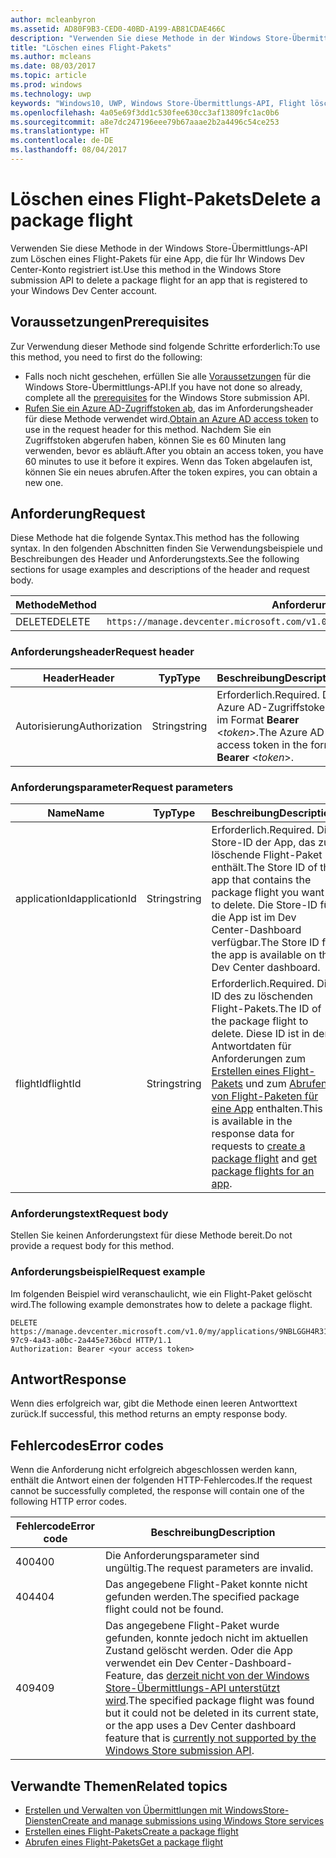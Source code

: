 ```yaml
---
author: mcleanbyron
ms.assetid: AD80F9B3-CED0-40BD-A199-AB81CDAE466C
description: "Verwenden Sie diese Methode in der Windows Store-Übermittlungs-API zum Löschen eines Flight-Pakets für eine App, die für Ihr Windows Dev Center-Konto registriert ist."
title: "Löschen eines Flight-Pakets"
ms.author: mcleans
ms.date: 08/03/2017
ms.topic: article
ms.prod: windows
ms.technology: uwp
keywords: "Windows10, UWP, Windows Store-Übermittlungs-API, Flight löschen"
ms.openlocfilehash: 4a05e69f3dd1c530fee630cc3af13809fc1ac0b6
ms.sourcegitcommit: a8e7dc247196eee79b67aaae2b2a4496c54ce253
ms.translationtype: HT
ms.contentlocale: de-DE
ms.lasthandoff: 08/04/2017
---
```

# <a name="delete-a-package-flight"></a><span data-ttu-id="14118-104">Löschen eines Flight-Pakets</span><span class="sxs-lookup"><span data-stu-id="14118-104">Delete a package flight</span></span>




<span data-ttu-id="14118-105">Verwenden Sie diese Methode in der Windows Store-Übermittlungs-API zum Löschen eines Flight-Pakets für eine App, die für Ihr Windows Dev Center-Konto registriert ist.</span><span class="sxs-lookup"><span data-stu-id="14118-105">Use this method in the Windows Store submission API to delete a package flight for an app that is registered to your Windows Dev Center account.</span></span>


## <a name="prerequisites"></a><span data-ttu-id="14118-106">Voraussetzungen</span><span class="sxs-lookup"><span data-stu-id="14118-106">Prerequisites</span></span>

<span data-ttu-id="14118-107">Zur Verwendung dieser Methode sind folgende Schritte erforderlich:</span><span class="sxs-lookup"><span data-stu-id="14118-107">To use this method, you need to first do the following:</span></span>

* <span data-ttu-id="14118-108">Falls noch nicht geschehen, erfüllen Sie alle [Voraussetzungen](create-and-manage-submissions-using-windows-store-services.md#prerequisites) für die Windows Store-Übermittlungs-API.</span><span class="sxs-lookup"><span data-stu-id="14118-108">If you have not done so already, complete all the [prerequisites](create-and-manage-submissions-using-windows-store-services.md#prerequisites) for the Windows Store submission API.</span></span>
* <span data-ttu-id="14118-109">[Rufen Sie ein Azure AD-Zugriffstoken ab](create-and-manage-submissions-using-windows-store-services.md#obtain-an-azure-ad-access-token), das im Anforderungsheader für diese Methode verwendet wird.</span><span class="sxs-lookup"><span data-stu-id="14118-109">[Obtain an Azure AD access token](create-and-manage-submissions-using-windows-store-services.md#obtain-an-azure-ad-access-token) to use in the request header for this method.</span></span> <span data-ttu-id="14118-110">Nachdem Sie ein Zugriffstoken abgerufen haben, können Sie es 60 Minuten lang verwenden, bevor es abläuft.</span><span class="sxs-lookup"><span data-stu-id="14118-110">After you obtain an access token, you have 60 minutes to use it before it expires.</span></span> <span data-ttu-id="14118-111">Wenn das Token abgelaufen ist, können Sie ein neues abrufen.</span><span class="sxs-lookup"><span data-stu-id="14118-111">After the token expires, you can obtain a new one.</span></span>

## <a name="request"></a><span data-ttu-id="14118-112">Anforderung</span><span class="sxs-lookup"><span data-stu-id="14118-112">Request</span></span>

<span data-ttu-id="14118-113">Diese Methode hat die folgende Syntax.</span><span class="sxs-lookup"><span data-stu-id="14118-113">This method has the following syntax.</span></span> <span data-ttu-id="14118-114">In den folgenden Abschnitten finden Sie Verwendungsbeispiele und Beschreibungen des Header und Anforderungstexts.</span><span class="sxs-lookup"><span data-stu-id="14118-114">See the following sections for usage examples and descriptions of the header and request body.</span></span>

| <span data-ttu-id="14118-115">Methode</span><span class="sxs-lookup"><span data-stu-id="14118-115">Method</span></span> | <span data-ttu-id="14118-116">Anforderungs-URI</span><span class="sxs-lookup"><span data-stu-id="14118-116">Request URI</span></span>                                                      |
|--------|------------------------------------------------------------------|
| <span data-ttu-id="14118-117">DELETE</span><span class="sxs-lookup"><span data-stu-id="14118-117">DELETE</span></span>    | ```https://manage.devcenter.microsoft.com/v1.0/my/applications/{applicationId}/flights/{flightId}``` |

<span/>
 

### <a name="request-header"></a><span data-ttu-id="14118-118">Anforderungsheader</span><span class="sxs-lookup"><span data-stu-id="14118-118">Request header</span></span>

| <span data-ttu-id="14118-119">Header</span><span class="sxs-lookup"><span data-stu-id="14118-119">Header</span></span>        | <span data-ttu-id="14118-120">Typ</span><span class="sxs-lookup"><span data-stu-id="14118-120">Type</span></span>   | <span data-ttu-id="14118-121">Beschreibung</span><span class="sxs-lookup"><span data-stu-id="14118-121">Description</span></span>                                                                 |
|---------------|--------|-----------------------------------------------------------------------------|
| <span data-ttu-id="14118-122">Autorisierung</span><span class="sxs-lookup"><span data-stu-id="14118-122">Authorization</span></span> | <span data-ttu-id="14118-123">String</span><span class="sxs-lookup"><span data-stu-id="14118-123">string</span></span> | <span data-ttu-id="14118-124">Erforderlich.</span><span class="sxs-lookup"><span data-stu-id="14118-124">Required.</span></span> <span data-ttu-id="14118-125">Das Azure AD-Zugriffstoken im Format **Bearer** &lt;*token*&gt;.</span><span class="sxs-lookup"><span data-stu-id="14118-125">The Azure AD access token in the form **Bearer** &lt;*token*&gt;.</span></span> |

<span/>

### <a name="request-parameters"></a><span data-ttu-id="14118-126">Anforderungsparameter</span><span class="sxs-lookup"><span data-stu-id="14118-126">Request parameters</span></span>

| <span data-ttu-id="14118-127">Name</span><span class="sxs-lookup"><span data-stu-id="14118-127">Name</span></span>        | <span data-ttu-id="14118-128">Typ</span><span class="sxs-lookup"><span data-stu-id="14118-128">Type</span></span>   | <span data-ttu-id="14118-129">Beschreibung</span><span class="sxs-lookup"><span data-stu-id="14118-129">Description</span></span>                                                                 |
|---------------|--------|-----------------------------------------------------------------------------|
| <span data-ttu-id="14118-130">applicationId</span><span class="sxs-lookup"><span data-stu-id="14118-130">applicationId</span></span> | <span data-ttu-id="14118-131">String</span><span class="sxs-lookup"><span data-stu-id="14118-131">string</span></span> | <span data-ttu-id="14118-132">Erforderlich.</span><span class="sxs-lookup"><span data-stu-id="14118-132">Required.</span></span> <span data-ttu-id="14118-133">Die Store-ID der App, das zu löschende Flight-Paket enthält.</span><span class="sxs-lookup"><span data-stu-id="14118-133">The Store ID of the app that contains the package flight you want to delete.</span></span> <span data-ttu-id="14118-134">Die Store-ID für die App ist im Dev Center-Dashboard verfügbar.</span><span class="sxs-lookup"><span data-stu-id="14118-134">The Store ID for the app is available on the Dev Center dashboard.</span></span>  |
| <span data-ttu-id="14118-135">flightId</span><span class="sxs-lookup"><span data-stu-id="14118-135">flightId</span></span> | <span data-ttu-id="14118-136">String</span><span class="sxs-lookup"><span data-stu-id="14118-136">string</span></span> | <span data-ttu-id="14118-137">Erforderlich.</span><span class="sxs-lookup"><span data-stu-id="14118-137">Required.</span></span> <span data-ttu-id="14118-138">Die ID des zu löschenden Flight-Pakets.</span><span class="sxs-lookup"><span data-stu-id="14118-138">The ID of the package flight to delete.</span></span> <span data-ttu-id="14118-139">Diese ID ist in den Antwortdaten für Anforderungen zum [Erstellen eines Flight-Pakets](create-a-flight.md) und zum [Abrufen von Flight-Paketen für eine App](get-flights-for-an-app.md) enthalten.</span><span class="sxs-lookup"><span data-stu-id="14118-139">This ID is available in the response data for requests to [create a package flight](create-a-flight.md) and [get package flights for an app](get-flights-for-an-app.md).</span></span>  |

<span/>

### <a name="request-body"></a><span data-ttu-id="14118-140">Anforderungstext</span><span class="sxs-lookup"><span data-stu-id="14118-140">Request body</span></span>

<span data-ttu-id="14118-141">Stellen Sie keinen Anforderungstext für diese Methode bereit.</span><span class="sxs-lookup"><span data-stu-id="14118-141">Do not provide a request body for this method.</span></span>

<span/>

### <a name="request-example"></a><span data-ttu-id="14118-142">Anforderungsbeispiel</span><span class="sxs-lookup"><span data-stu-id="14118-142">Request example</span></span>

<span data-ttu-id="14118-143">Im folgenden Beispiel wird veranschaulicht, wie ein Flight-Paket gelöscht wird.</span><span class="sxs-lookup"><span data-stu-id="14118-143">The following example demonstrates how to delete a package flight.</span></span>

```
DELETE https://manage.devcenter.microsoft.com/v1.0/my/applications/9NBLGGH4R315/flights/43e448df-97c9-4a43-a0bc-2a445e736bcd HTTP/1.1
Authorization: Bearer <your access token>
```

## <a name="response"></a><span data-ttu-id="14118-144">Antwort</span><span class="sxs-lookup"><span data-stu-id="14118-144">Response</span></span>

<span data-ttu-id="14118-145">Wenn dies erfolgreich war, gibt die Methode einen leeren Antworttext zurück.</span><span class="sxs-lookup"><span data-stu-id="14118-145">If successful, this method returns an empty response body.</span></span>

## <a name="error-codes"></a><span data-ttu-id="14118-146">Fehlercodes</span><span class="sxs-lookup"><span data-stu-id="14118-146">Error codes</span></span>

<span data-ttu-id="14118-147">Wenn die Anforderung nicht erfolgreich abgeschlossen werden kann, enthält die Antwort einen der folgenden HTTP-Fehlercodes.</span><span class="sxs-lookup"><span data-stu-id="14118-147">If the request cannot be successfully completed, the response will contain one of the following HTTP error codes.</span></span>

| <span data-ttu-id="14118-148">Fehlercode</span><span class="sxs-lookup"><span data-stu-id="14118-148">Error code</span></span> |  <span data-ttu-id="14118-149">Beschreibung</span><span class="sxs-lookup"><span data-stu-id="14118-149">Description</span></span>                                                                                                                                                                           |
|--------|------------------|
| <span data-ttu-id="14118-150">400</span><span class="sxs-lookup"><span data-stu-id="14118-150">400</span></span>  | <span data-ttu-id="14118-151">Die Anforderungsparameter sind ungültig.</span><span class="sxs-lookup"><span data-stu-id="14118-151">The request parameters are invalid.</span></span> |
| <span data-ttu-id="14118-152">404</span><span class="sxs-lookup"><span data-stu-id="14118-152">404</span></span>  | <span data-ttu-id="14118-153">Das angegebene Flight-Paket konnte nicht gefunden werden.</span><span class="sxs-lookup"><span data-stu-id="14118-153">The specified package flight could not be found.</span></span>  |
| <span data-ttu-id="14118-154">409</span><span class="sxs-lookup"><span data-stu-id="14118-154">409</span></span>  | <span data-ttu-id="14118-155">Das angegebene Flight-Paket wurde gefunden, konnte jedoch nicht im aktuellen Zustand gelöscht werden. Oder die App verwendet ein Dev Center-Dashboard-Feature, das [derzeit nicht von der Windows Store-Übermittlungs-API unterstützt wird](create-and-manage-submissions-using-windows-store-services.md#not_supported).</span><span class="sxs-lookup"><span data-stu-id="14118-155">The specified package flight was found but it could not be deleted in its current state, or the app uses a Dev Center dashboard feature that is [currently not supported by the Windows Store submission API](create-and-manage-submissions-using-windows-store-services.md#not_supported).</span></span> |   

<span/>

## <a name="related-topics"></a><span data-ttu-id="14118-156">Verwandte Themen</span><span class="sxs-lookup"><span data-stu-id="14118-156">Related topics</span></span>

* [<span data-ttu-id="14118-157">Erstellen und Verwalten von Übermittlungen mit WindowsStore-Diensten</span><span class="sxs-lookup"><span data-stu-id="14118-157">Create and manage submissions using Windows Store services</span></span>](create-and-manage-submissions-using-windows-store-services.md)
* [<span data-ttu-id="14118-158">Erstellen eines Flight-Pakets</span><span class="sxs-lookup"><span data-stu-id="14118-158">Create a package flight</span></span>](create-a-flight.md)
* [<span data-ttu-id="14118-159">Abrufen eines Flight-Pakets</span><span class="sxs-lookup"><span data-stu-id="14118-159">Get a package flight</span></span>](get-a-flight.md)
